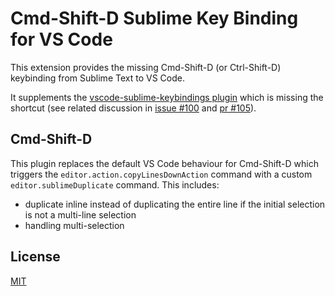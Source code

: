 
# Cmd-Shift-D Sublime Key Binding for VS Code

This extension provides the missing Cmd-Shift-D (or Ctrl-Shift-D) keybinding from Sublime Text to VS Code.

It supplements the [vscode-sublime-keybindings plugin](https://github.com/Microsoft/vscode-sublime-keybindings) which is missing the shortcut (see related discussion in [issue #100](https://github.com/Microsoft/vscode-sublime-keybindings/issues/100) and [pr #105](https://github.com/Microsoft/vscode-sublime-keybindings/pull/105)).

## Cmd-Shift-D

This plugin replaces the default VS Code behaviour for Cmd-Shift-D which triggers the `editor.action.copyLinesDownAction` command with a custom `editor.sublimeDuplicate` command. This includes:

- duplicate inline instead of duplicating the entire line if the initial selection is not a multi-line selection
- handling multi-selection

## License
[MIT](license.txt)
